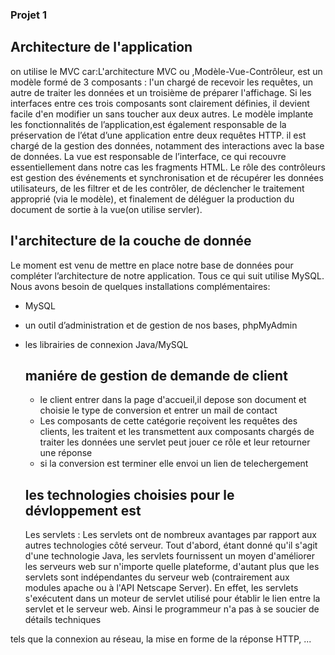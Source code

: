 ### Projet 1
## Architecture de l'application
<p>
  on utilise le MVC car:L'architecture MVC  ou ,Modèle-Vue-Contrôleur, est un modèle formé de 3 composants : l'un chargé de recevoir les requêtes, un autre de traiter les données 
et un troisième de préparer l'affichage.
Si les interfaces entre ces trois composants sont clairement définies, il devient facile d'en modifier un sans toucher aux deux autres.
Le modèle implante les fonctionnalités de l’application,est également responsable de la préservation de l’état d’une application entre deux requêtes HTTP.
    il  est chargé de la gestion des données, notamment des interactions avec la base de données.
La vue est responsable de l’interface, ce qui recouvre essentiellement dans notre cas les fragments HTML.
Le rôle des contrôleurs est gestion des événements et synchronisation et de récupérer les données utilisateurs, de les filtrer et de les contrôler, de déclencher le traitement approprié (via le modèle), et finalement de déléguer la production du document de sortie à la vue(on utilise servler).</p>

## l'architecture de la couche de donnée
<p>
  Le moment est venu de mettre en place notre base de données pour compléter l’architecture de notre application. Tous ce qui suit utilise MySQL.
Nous avons besoin de quelques installations complémentaires:</p>

+ MySQL
+ un outil d’administration et de gestion de nos bases, phpMyAdmin
+ les librairies de connexion Java/MySQL
 
  
  ## maniére de gestion de demande de client
  + le client entrer dans la page d'accueil,il depose son document et choisie le type de conversion et entrer un mail de contact
  + Les composants de cette catégorie reçoivent les requêtes des clients, les traitent et les transmettent aux composants chargés de traiter les données une servlet peut jouer ce rôle et leur retourner une réponse
  + si la conversion est terminer elle envoi un lien de telechergement
  
  ## les technologies choisies pour le dévloppement est 
  <p>
  Les servlets : Les servlets ont de nombreux avantages par rapport aux autres technologies côté serveur. Tout d'abord, étant donné qu'il s'agit d'une technologie Java, les servlets fournissent un moyen d'améliorer les serveurs web sur n'importe quelle plateforme, d'autant plus que les servlets sont indépendantes du serveur web (contrairement aux modules apache ou à l'API Netscape Server). En effet, les servlets s'exécutent dans un moteur de servlet utilisé pour établir le lien entre la servlet et le serveur web. Ainsi le programmeur n'a pas à se soucier de détails techniques 
tels que la connexion au réseau, la mise en forme de la réponse HTTP, ... 
</p>
  
